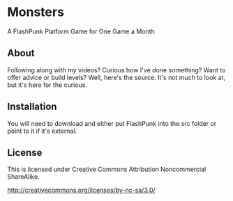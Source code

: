 Monsters
========

A FlashPunk Platform Game for One Game a Month

About
-----

Following along with my videos? Curious how I've done something? Want to offer advice or build levels? Well,
here's the source. It's not much to look at, but it's here for the curious.

Installation
------------

You will need to download and either put FlashPunk into the src folder or point to it if it's external.

License
-------

This is licensed under Creative Commons Attribution Noncommercial ShareAlike.

http://creativecommons.org/licenses/by-nc-sa/3.0/
